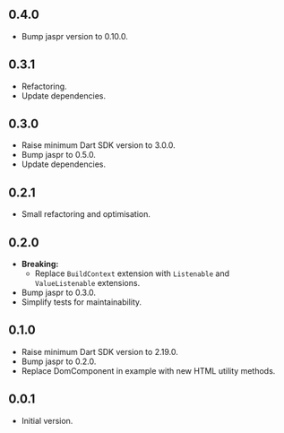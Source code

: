 ## 0.4.0

- Bump jaspr version to 0.10.0.  

## 0.3.1

- Refactoring.
- Update dependencies.

## 0.3.0

- Raise minimum Dart SDK version to 3.0.0.
- Bump jaspr to 0.5.0.
- Update dependencies.

## 0.2.1

- Small refactoring and optimisation.

## 0.2.0

- **Breaking:**
    - Replace `BuildContext` extension with `Listenable` and `ValueListenable` extensions.
- Bump jaspr to 0.3.0.
- Simplify tests for maintainability.

## 0.1.0

- Raise minimum Dart SDK version to 2.19.0.
- Bump jaspr to 0.2.0.
- Replace DomComponent in example with new HTML utility methods.

## 0.0.1

- Initial version.

